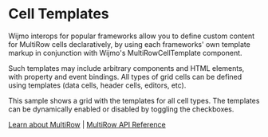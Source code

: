 Cell Templates
==============

Wijmo interops for popular frameworks allow you to define custom content for
MultiRow cells declaratively, by using each frameworks' own template markup in conjunction
with Wijmo's MultiRowCellTemplate component.

Such templates may include arbitrary components and HTML elements, with
property and event bindings. All types of grid cells can be defined using
templates (data cells, header cells, editors, etc).

This sample shows a grid with the templates for all cell types.
The templates can be dynamically enabled or disabled by toggling the
checkboxes.

[Learn about MultiRow](https://www.grapecity.com/wijmo-multirow) | [MultiRow API Reference](https://www.grapecity.com/wijmo/api/classes/wijmo_grid_multirow.multirow.html)